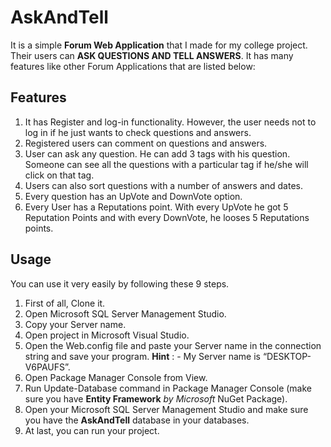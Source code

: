 # AskAndTell

It is a simple **Forum Web Application** that I made for my college project. Their users can **ASK QUESTIONS AND TELL ANSWERS**. It has many features like other Forum Applications that are listed below:


## Features
1. It has Register and log-in functionality. However, the user needs not to log in if he just wants to check questions and answers.
2. Registered users can comment on questions and answers.
3. User can ask any question. He can add 3 tags with his question. Someone can see all the questions with a particular tag if he/she will click on that tag. 
4. Users can also sort questions with a number of answers and dates. 
5. Every question has an UpVote and DownVote option.
6. Every User has a Reputations point. With every UpVote he got 5 Reputation Points and with every DownVote, he looses 5 Reputations points.

## Usage
You can use it very easily by following these 9 steps.
1.  First of all, Clone it.
2.  Open Microsoft SQL Server Management Studio.
3.  Copy your Server name.
4.  Open project in Microsoft Visual Studio.
5.  Open the Web.config file and paste your Server name in the connection string and save your program.
**Hint** : - My Server name is “DESKTOP-V6PAUFS”.
6.  Open Package Manager Console from View.
7.  Run Update-Database command in Package Manager Console (make sure you have **Entity Framework**  _by Microsoft_ NuGet Package).
8.  Open your Microsoft SQL Server Management Studio and make sure you have the **AskAndTell** database in your databases.
9.  At last, you can run your project.
